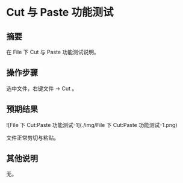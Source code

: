 # Cut 与 Paste 功能测试

## 摘要

在 File 下 Cut 与 Paste 功能测试说明。

## 操作步骤

选中文件，右键文件 -> Cut 。

## 预期结果

![File 下 Cut:Paste 功能测试-1](./img/File 下 Cut:Paste 功能测试-1.png)

文件正常剪切与粘贴。

## 其他说明

无。
